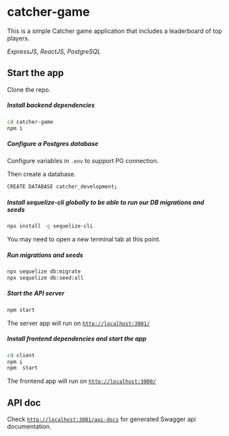 # catcher-game
This is a simple Catcher game application that includes a leaderboard of top players.

*ExpressJS, ReactJS, PostgreSQL*

## Start the app

Clone the repo.

##### Install backend dependencies

```sh
cd catcher-game
npm i
```
##### Configure a Postgres database
Configure variables in `.env` to support PG connection.

Then create a database.
```sh
CREATE DATABASE catcher_development;
```

##### Install sequelize-cli globally to be able to run our DB migrations and seeds
```sh
npx install -g sequelize-cli
```
You may need to open a new terminal tab at this point.

##### Run migrations and seeds
```sh
npx sequelize db:migrate
npx sequelize db:seed:all
```

##### Start the API server
```sh
npm start
```
The server app will run on [`http://localhost:3001/`](http://localhost:3001/)

##### Install frontend dependencies and start the app
```sh
cd client
npm i
npm  start
```
The frontend app will run on [`http://localhost:3000/`](http://localhost:3000/)

## API doc

Check [`http://localhost:3001/api-docs`](http://localhost:3001/api-docs) for generated Swagger api documentation.
